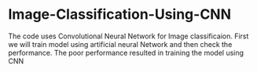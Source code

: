 # Image-Classification-Using-CNN
The code uses Convolutional Neural Network for Image classificaion. First we will train model using artificial neural Network and then check the performance. The poor performance resulted in training the model using CNN  
